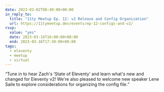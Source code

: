 ```yaml
---
date: 2023-03-02T08:49:00+00:00
in_reply_to:
  title: "11ty Meetup Ep. 12: v2 Release and Config Organization"
  url: https://11tymeetup.dev/events/ep-12-configs-and-v2/
rsvp:
  value: "yes"
  date: 2023-03-16T16:00:00+00:00
  end: 2023-03-16T17:30:00+00:00
tags:
  - eleventy
  - meetup
  - virtual
---
```


<q>Tune in to hear Zach's <q>State of Eleventy</q> and learn what's new and changed for Eleventy v2! We're also pleased to welcome new speaker Lene Saile to explore considerations for organizing the config file.</q>
